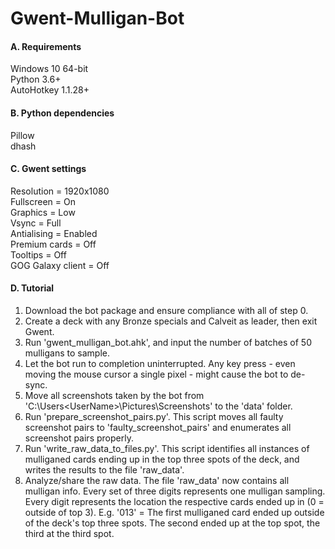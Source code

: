 # Gwent-Mulligan-Bot

#### A. Requirements

Windows 10 64-bit  
Python 3.6+  
AutoHotkey 1.1.28+  

#### B. Python dependencies

Pillow  
dhash  

#### C. Gwent settings
Resolution = 1920x1080  
Fullscreen = On  
Graphics = Low  
Vsync = Full  
Antialising = Enabled  
Premium cards = Off  
Tooltips = Off  
GOG Galaxy client = Off  

#### D. Tutorial 

1. Download the bot package and ensure compliance with all of step 0.
2. Create a deck with any Bronze specials and Calveit as leader, then exit Gwent.
3. Run 'gwent_mulligan_bot.ahk', and input the number of batches of 50 mulligans to sample.
4. Let the bot run to completion uninterrupted. Any key press - even moving the mouse cursor a single pixel - might cause the bot to de-sync.
5. Move all screenshots taken by the bot from 'C:\Users\<UserName>\Pictures\Screenshots' to the 'data' folder.
6. Run 'prepare_screenshot_pairs.py'. This script moves all faulty screenshot pairs to 'faulty_screenshot_pairs' and enumerates all screenshot pairs properly.
7. Run 'write_raw_data_to_files.py'. This script identifies all instances of mulliganed cards ending up in the top three spots of the deck, and writes the results to the file 'raw_data'.
8. Analyze/share the raw data. The file 'raw_data' now contains all mulligan info. Every set of three digits represents one mulligan sampling. Every digit represents the location the respective cards ended up in (0 = outside of top 3).
E.g. '013' = The first mulliganed card ended up outside of the deck's top three spots. The second ended up at the top spot, the third at the third spot.
